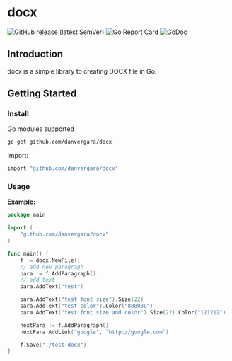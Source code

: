 # docx
![GitHub release (latest SemVer)](https://img.shields.io/github/v/release/danvergara/docx?sort=semver)
[![Go Report Card](https://goreportcard.com/badge/github.com/danvergara/docx)](https://goreportcard.com/report/github.com/danvergara/docx)
[![GoDoc](https://pkg.go.dev/badge/github.com/danvergara/docx?status.svg)](https://pkg.go.dev/github.com/danvergara/docx?tab=doc)

## Introduction
docx is a simple library to creating DOCX file in Go.

## Getting Started
### Install
Go modules supported
```sh
go get github.com/danvergara/docx
```
Import:
```sh
import "github.com/danvergara/docx"
```

### Usage
**Example:**
```go
package main

import (
	"github.com/danvergara/docx"
)

func main() {
	f := docx.NewFile()
	// add new paragraph
	para := f.AddParagraph()
	// add text
	para.AddText("test")

	para.AddText("test font size").Size(22)
	para.AddText("test color").Color("808080")
	para.AddText("test font size and color").Size(22).Color("121212")

	nextPara := f.AddParagraph()
	nextPara.AddLink("google", `http://google.com`)

	f.Save("./test.docx")
}

```
